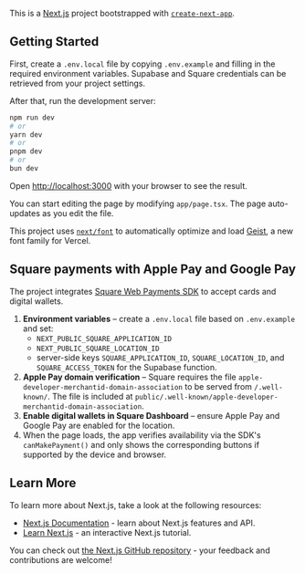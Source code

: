 This is a [Next.js](https://nextjs.org) project bootstrapped with [`create-next-app`](https://nextjs.org/docs/app/api-reference/cli/create-next-app).

## Getting Started

First, create a `.env.local` file by copying `.env.example` and filling in the required environment variables. Supabase and Square credentials can be retrieved from your project settings.

After that, run the development server:

```bash
npm run dev
# or
yarn dev
# or
pnpm dev
# or
bun dev
```

Open [http://localhost:3000](http://localhost:3000) with your browser to see the result.

You can start editing the page by modifying `app/page.tsx`. The page auto-updates as you edit the file.

This project uses [`next/font`](https://nextjs.org/docs/app/building-your-application/optimizing/fonts) to automatically optimize and load [Geist](https://vercel.com/font), a new font family for Vercel.

## Square payments with Apple Pay and Google Pay

The project integrates [Square Web Payments SDK](https://developer.squareup.com/docs/web-payments/overview) to accept cards and digital wallets.

1. **Environment variables** – create a `.env.local` file based on `.env.example` and set:
   - `NEXT_PUBLIC_SQUARE_APPLICATION_ID`
   - `NEXT_PUBLIC_SQUARE_LOCATION_ID`
   - server-side keys `SQUARE_APPLICATION_ID`, `SQUARE_LOCATION_ID`, and `SQUARE_ACCESS_TOKEN` for the Supabase function.
2. **Apple Pay domain verification** – Square requires the file `apple-developer-merchantid-domain-association` to be served from `/.well-known/`. The file is included at `public/.well-known/apple-developer-merchantid-domain-association`.
3. **Enable digital wallets in Square Dashboard** – ensure Apple Pay and Google Pay are enabled for the location.
4. When the page loads, the app verifies availability via the SDK's `canMakePayment()` and only shows the corresponding buttons if supported by the device and browser.

## Learn More

To learn more about Next.js, take a look at the following resources:

- [Next.js Documentation](https://nextjs.org/docs) - learn about Next.js features and API.
- [Learn Next.js](https://nextjs.org/learn) - an interactive Next.js tutorial.

You can check out [the Next.js GitHub repository](https://github.com/vercel/next.js) - your feedback and contributions are welcome!
